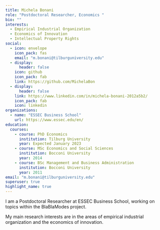 ```yaml
---
title: Michela Bonani
role: "Postdoctoral Researcher, Economics "
bio: ""
interests:
  - Empirical Industrial Organization
  - Economics of Innovation
  - Intellectual Property Rights 
social:
  - icon: envelope
    icon_pack: fas
    email: "m.bonani@tilburguniversity.edu"
  - display:
      header: false
    icon: github
    icon_pack: fab
    link: https://github.com/MichelaBon
  - display:
      header: false
    link: https://www.linkedin.com/in/michela-bonani-2012a5b2/
    icon_pack: fab
    icon: linkedin
organizations:
  - name: "ESSEC Business School"
    url: https://www.essec.edu/en/
education:
  courses:
    - course: PhD Economics 
      institution: Tilburg University
      year: Expected January 2023  
    - course: MSc Economics and Social Sciences
      institution: Bocconi University
      year: 2014
    - course: BSc Management and Business Administration
      institution: Bocconi University
      year: 2011
email: "m.bonani@tilburguniversity.edu"
superuser: true
highlight_name: true
---
```


I am a Postdoctoral Researcher at ESSEC Business School, working on topics within the BlaBlaModes project.

My main research interests are in the areas of empirical industrial organization and the economics of innovation. 
